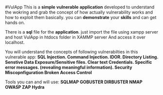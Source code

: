 #VulApp
This is a **simple** **vulnerable** **application** developed to understand the wokring and grab the concept of how actually vulnerability works and how to exploit them basically.
you can **demonstrate** your **skills** and can get hands on.


There is a **sql** file for the **application**.
just import the file using xampp server and host VulApp in htdocs folder in XAMMP server
And access it over localhost.

You will understand the concepts of following vulnerabilties in this vulnerable app:
**SQL Injection.
Command Injection.
IDOR.
Directory Listing.
Senstive Data Exposure/Sensitive files.
Clear text Credentials.
Specific error messages. (revealing meaningful information).
Security Miscopnfiguration
Broken Access Control**

Tools you can and will use:
**SQLMAP
GOBUSTER
DIRBUSTER
NMAP
OWASP ZAP
Hydra**





